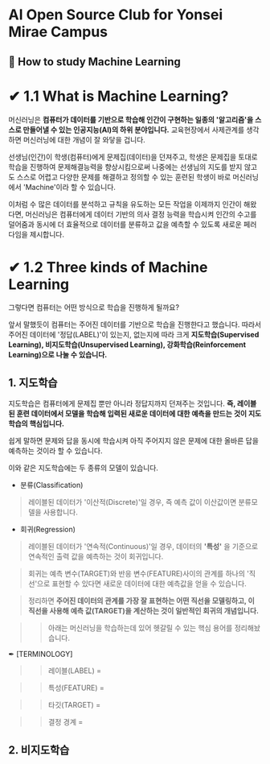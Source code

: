 # AI Open Source Club for Yonsei Mirae Campus

## 📌 How to study Machine Learning

# ✔ 1.1 What is Machine Learning?

머신러닝은 __컴퓨터가 데이터를 기반으로 학습해 인간이 구현하는 일종의 '알고리즘'을 스스로 만들어낼 수 있는 인공지능(AI)의
하위 분야입니다.__ 교육현장에서 사제관계를 생각하면 머신러닝에 대한 개념이 잘 와닿을 겁니다. 

선생님(인간)이 학생(컴퓨터)에게 문제집(데이터)을 던져주고, 학생은 문제집을 토대로 학습을 진행하여 문제해결능력을 향상시킴으로써 
나중에는 선생님의 지도를 받지 않고도 스스로 어렵고 다양한 문제를 해결하고 정의할 수 있는 훈련된 학생이 바로 머신러닝에서 'Machine'이라 할 수 있습니다. 

이처럼 수 많은 데이터를 분석하고 규칙을 유도하는 모든 작업을 이제까지 인간이 해왔다면, 머신러닝은 컴퓨터에게 데이터 기반의 의사 결정 능력을 학습시켜
인간의 수고를 덜어줌과 동시에 더 효율적으로 데이터를 분류하고 값을 예측할 수 있도록 새로운 페러다임을 제시합니다.







# ✔ 1.2 Three kinds of Machine Learning

그렇다면 컴퓨터는 어떤 방식으로 학습을 진행하게 될까요? 

앞서 말했듯이 컴퓨터는 주어진 데이터를 기반으로 학습을 진행한다고 했습니다. 따라서 주어진 데이터에 '정답(LABEL)'이 있는지, 없는지에 따라 
크게 **지도학습(Supervised Learning), 비지도학습(Unsupervised Learning), 강화학습(Reinforcement Learning)으로 나눌 수 있습니다.**

## **1. 지도학습**

지도학습은 컴퓨터에게 문제집 뿐만 아니라 정답지까지 던져주는 것입니다. **즉, 레이블된 훈련 데이터에서 모델을 학습해 입력된 새로운 데이터에 대한
예측을 만드는 것이 지도학습의 핵심입니다.** 

쉽게 말하면 문제와 답을 동시에 학습시켜 아직 주어지지 않은 문제에 대한 올바른 답을 예측하는 것이라 할 수 있습니다.

이와 같은 지도학습에는 두 종류의 모델이 있습니다. 
- 분류(Classification)

> 레이블된 데이터가 '이산적(Discrete)'일 경우, 즉 예측 값이 이산값이면 분류모델을 사용합니다. 

- 회귀(Regression)

> 레이블된 데이터가 '연속적(Continuous)'일 경우, 데이터의 __'특성'__ 을 기준으로 연속적인 출력 값을 예측하는 것이 회귀입니다. 

> 회귀는 예측 변수(TARGET)와 반응 변수(FEATURE)사이의 관계를 하나의 '직선'으로 표현할 수 있다면 새로운 데이터에 대한 예측값을 얻을 수 있습니다.

> 정리하면 **주어진 데이터의 관계를 가장 잘 표현하는 어떤 직선을 모델링하고, 이 직선을 사용해 예측 값(TARGET)을 계산하는 것이 일반적인 회귀의
> 개념입니다.**

> > 아래는 머신러닝을 학습하는데 있어 헷갈릴 수 있는 핵심 용어를 정리해놨습니다.


✒ [TERMINOLOGY]
> > 레이블(LABEL) =

> > 특성(FEATURE) =

> > 타깃(TARGET) =
 
> > 결정 경계 = 


## **2. 비지도학습**
